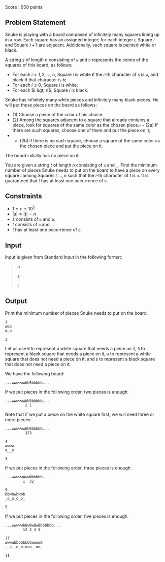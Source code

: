 Score : $900$ points

## Problem Statement

Snuke is playing with a board composed of infinitely many squares lining up in a row.
Each square has an assigned integer; for each integer $i$, Square $i$ and Square $i+1$ are adjacent.
Additionally, each square is painted white or black.

A string $s$ of length $n$ consisting of `w` and `b` represents the colors of the squares of this board, as follows:

- For each $i = 1, 2, \dots, n$, Square $i$ is white if the $i$-th character of $s$ is `w`, and black if that character is `b`;
- For each $i \leq 0$, Square $i$ is white;
- For each $i &gt; n$, Square $i$ is black.

Snuke has infinitely many white pieces and infinitely many black pieces. He will put these pieces on the board as follows:

- (1) Choose a piece of the color of his choice.
- (2) Among the squares adjacent to a square that already contains a piece, look for squares of the same color as the chosen piece.-   - (2a) If there are such squares, choose one of them and put the piece on it;
-   - (2b) if there is no such square, choose a square of the same color as the chosen piece and put the piece on it.

The board initially has no piece on it.

You are given a string $t$ of length $n$ consisting of `o` and `_`. Find the minimum number of pieces Snuke needs to put on the board to have a piece on every square $i$ among Squares $1,..,n$ such that the $i$-th character of $t$ is `o`.
It is guaranteed that $t$ has at least one occurrence of `o`.

## Constraints

- $1 \leq n \leq 10^5$
- $|s| = |t| = n$
- $s$ consists of `w` and `b`.
- $t$ consists of `o` and `_`.
- $t$ has at least one occurrence of `o`.

## Input

Input is given from Standard Input in the following format:

> $n$
> 
> $s$
> 
> $t$

## Output

Print the minimum number of pieces Snuke needs to put on the board.

```input1
3
wbb
o_o
```

```output1
2
```

Let us use `W` to represent a white square that needs a piece on it, `B` to represent a black square that needs a piece on it, `w` to represent a white square that does not need a piece on it, and `b` to represent a black square that does not need a piece on it.

We have the following board:

```output1
...wwwwwwWbBbbbbb...
```

If we put pieces in the following order, two pieces is enough:

```output1
...wwwwwwWbBbbbbb...
         2 1
```

Note that if we put a piece on the white square first, we will need three or more pieces:

```output1
...wwwwwwWbBbbbbb...
         123
```

```input2
4
wwww
o__o
```

```output2
3
```

If we put pieces in the following order, three pieces is enough:

```output2
...wwwwwWwwWbbbbb...
        1  32
```

```input3
9
bbwbwbwbb
_o_o_o_o_
```

```output3
5
```

If we put pieces in the following order, five pieces is enough:

```output3
...wwwwwbBwBwBwBbbbbbb...
        12 3 4 5
```

```input4
17
wwwwbbbbbbbbwwwwb
__o__o_o_ooo__oo_
```

```output4
11
```